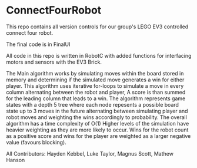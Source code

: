 # ConnectFourRobot
This repo contains all version controls for our group's LEGO EV3 controlled connect four robot.

The final code is in FinalUI

All code in this repo is written in RobotC with added functions for interfacing motors and sensors with the EV3 Brick.

The Main algorithm works by simulating moves within the board stored in memory and determining if the simulated move generates a win for either player.
This algorithm uses iterative for-loops to simulate a move in every column alternating between the robot and player, A score is than summed for the leading column that leads to a win.
The algorithm represents game states with a depth 5 tree where each node repesents a possible board state up to 3 moves in the future alternating between simulating player and robot moves and weighting the wins accordingly to probability. 
The overall algorithm has a time complexity of O(1)
Higher levels of the simulation have heavier weighting as they are more likely to occur.
Wins for the robot count as a positive score and wins for the player are weighted as a larger negative value (favours blocking).

All Contributors:
Hayden Kebbel,
Luke Taylor,
Magnus Scott,
Mathew Hanson
